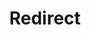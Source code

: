 ﻿---
layout: src/layouts/Redirect.astro
title: Redirect
redirect: https://octopus.com/docs/runbooks/runbook-examples/routine/updating-linux
pubDate:  2023-01-01
navSearch: false
navSitemap: false
navMenu: false
---
